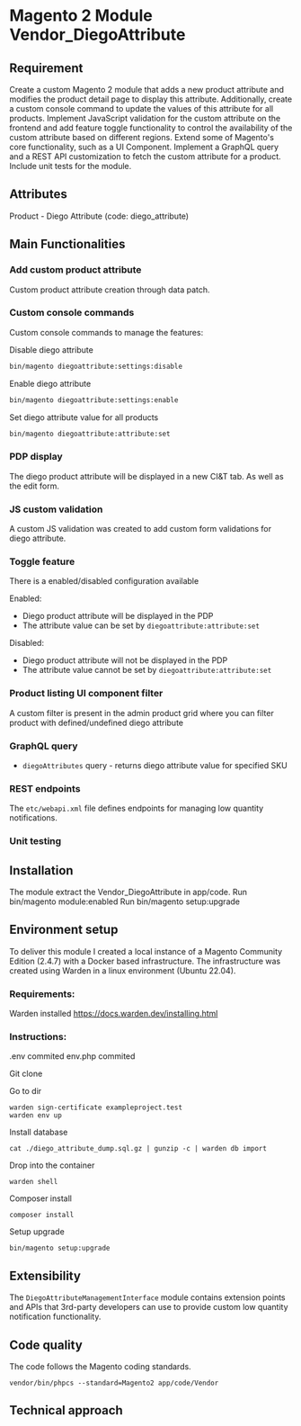 # Magento 2 Module Vendor_DiegoAttribute

## Requirement
Create a custom Magento 2 module that adds a new product attribute and modifies the product detail page to display this attribute. Additionally, create a custom console command to update the values of this attribute for all products. Implement JavaScript validation for the custom attribute on the frontend and add feature toggle functionality to control the availability of the custom attribute based on different regions. Extend some of Magento's core functionality, such as a UI Component. Implement a GraphQL query and a REST API customization to fetch the custom attribute for a product. Include unit tests for the module.

## Attributes

Product - Diego Attribute (code: diego_attribute)

## Main Functionalities
### Add custom product attribute 
Custom product attribute creation through data patch.

### Custom console commands
Custom console commands to manage the features:

Disable diego attribute 
```bash
bin/magento diegoattribute:settings:disable
```

Enable diego attribute
```bash
bin/magento diegoattribute:settings:enable
```

Set diego attribute value for all products
```bash
bin/magento diegoattribute:attribute:set
```

### PDP display
The diego product attribute will be displayed in a new CI&T tab. As well as the edit form.

### JS custom validation
A custom JS validation was created to add custom form validations for diego attribute. 

### Toggle feature
There is a enabled/disabled configuration available

Enabled: 
- Diego product attribute will be displayed in the PDP
- The attribute value can be set by `diegoattribute:attribute:set`

Disabled:
- Diego product attribute will not be displayed in the PDP
- The attribute value cannot be set by `diegoattribute:attribute:set`

### Product listing UI component filter
A custom filter is present in the admin product grid where you can filter product with defined/undefined diego attribute

### GraphQL query
- `diegoAttributes` query - returns diego attribute value for specified SKU

### REST endpoints

The `etc/webapi.xml` file defines endpoints for managing low quantity notifications.

### Unit testing


## Installation
The module extract the Vendor_DiegoAttribute in app/code.
Run bin/magento module:enabled
Run bin/magento setup:upgrade

## Environment setup
To deliver this module I created a local instance of a Magento Community Edition (2.4.7) with a Docker based infrastructure.
The infrastructure was created using Warden in a linux environment (Ubuntu 22.04).

### Requirements:
Warden installed https://docs.warden.dev/installing.html

### Instructions:

.env commited
env.php commited

Git clone

Go to dir

```
warden sign-certificate exampleproject.test
warden env up
```
Install database
```
cat ./diego_attribute_dump.sql.gz | gunzip -c | warden db import
```
Drop into the container
```
warden shell
```
Composer install
```
composer install
```
Setup upgrade
```
bin/magento setup:upgrade
```

## Extensibility

The `DiegoAttributeManagementInterface` module contains extension points and APIs that 3rd-party developers
can use to provide custom low quantity notification functionality.

## Code quality
The code follows the Magento coding standards.
```
vendor/bin/phpcs --standard=Magento2 app/code/Vendor
```

## Technical approach


